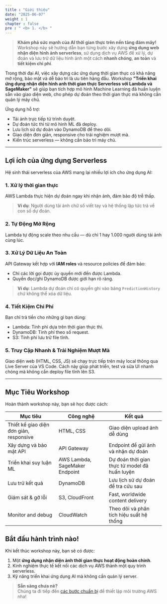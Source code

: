 ```yaml
---
title : "Giới thiệu"
date: "2025-06-07" 
weight : 1 
chapter : false
pre : " <b> 1. </b> "
---
```

> **Khám phá sức mạnh của AI thời gian thực trên nền tảng đám mây!**  
> Workshop này sẽ hướng dẫn bạn từng bước xây dựng **ứng dụng web nhận diện hình ảnh serverless**, sử dụng dịch vụ AWS để xử lý, dự đoán và lưu trữ dữ liệu hình ảnh một cách **nhanh chóng**, **an toàn** và **tiết kiệm chi phí**.

Trong thời đại AI, việc xây dựng các ứng dụng thời gian thực có khả năng mở rộng, bảo mật và dễ bảo trì là ưu tiên hàng đầu. Workshop **"Triển khai ứng dụng nhận diện hình anh thời gian thực Serverless với Lambda và SageMaker"** sẽ giúp bạn tích hợp mô hình Machine Learning đã huấn luyện sẵn vào giao diện web, cho phép dự đoán theo thời gian thực mà không cần quản lý máy chủ.

Ứng dụng hỗ trợ:
- Tải ảnh trực tiếp từ trình duyệt.
- Dự đoán tức thì từ mô hình ML đã deploy.
- Lưu lịch sử dự đoán vào DynamoDB để theo dõi.
- Giao diện đơn giản, responsive cho trải nghiệm mượt mà.
- Kiến trúc serverless — không cần bảo trì máy chủ.

---

## Lợi ích của ứng dụng Serverless

Hệ sinh thái serverless của AWS mang lại nhiều lợi ích cho ứng dụng AI:

### 1. Xử lý thời gian thực
AWS Lambda thực hiện dự đoán ngay khi nhận ảnh, đảm bảo độ trễ thấp.

> **Ví dụ**: Người dùng tải ảnh chữ số viết tay và hệ thống lập tức trả về con số dự đoán.

### 2. Tự Động Mở Rộng
Lambda tự động scale theo nhu cầu — dù chỉ 1 hay 1.000 người dùng tải ảnh cùng lúc.

### 3. Xử Lý Dữ Liệu An Toàn
API Gateway kết hợp với **IAM roles** và resource policies để đảm bảo:
- Chỉ các lời gọi được ủy quyền mới đến được Lambda.
- Quyền đọc/ghi DynamoDB được giới hạn rõ ràng.

> **Ví dụ**: Lambda dự đoán chỉ có quyền ghi vào bảng `PredictionHistory` chứ không thể xóa dữ liệu.

### 4. Tiết Kiệm Chi Phí
Bạn chỉ trả tiền cho những gì bạn dùng:
- Lambda: Tính phí dựa trên thời gian thực thi.
- DynamoDB: Tính phí theo số request.
- S3: Tính phí lưu trữ file tĩnh.

### 5. Truy Cập Nhanh & Trải Nghiệm Mượt Mà
Giao diện web (HTML, CSS, JS) sẽ chạy trực tiếp trên máy local thông qua Live Server của VS Code.
Cách này giúp phát triển, test và sửa UI nhanh chóng mà không cần deploy file tĩnh lên S3.

---

## Mục Tiêu Workshop

Hoàn thành workshop này, bạn sẽ học được cách:

| **Mục tiêu** | **Công nghệ** | **Kết quả** |
|----------|----------------|-------------|
| Thiết kế giao diện đơn giản, responsive | HTML, CSS | Giao diện upload ảnh dễ dùng |
| Xây dựng và bảo mật API | API Gateway | Endpoint để gửi ảnh và nhận dự đoán |
| Triển khai suy luận ML | AWS Lambda, SageMaker Endpoint | Dự đoán thời gian thực từ model đã huấn luyện |
| Lưu trữ kết quả | DynamoDB | Lưu lịch sử dự đoán để tra cứu sau |
| Giám sát & gỡ lỗi | S3, CloudFront | Fast, worldwide content delivery |
| Monitor and debug | CloudWatch | Theo dõi và phân tích hiệu suất hệ thống |

## Bắt đầu hành trình nào!

Khi kết thúc workshop này, bạn sẽ có được:
1. Một **ứng dụng nhận diện ảnh thời gian thực hoạt động hoàn chỉnh**.
2. Kinh nghiệm thực tế kết nối các dịch vụ AWS thành một quy trình serverless.
3. Kỹ năng triển khai ứng dụng AI mà không cần quản lý server.

> **Sẵn sàng chưa nè?**  
> Chúng ta đi tiếp đến [các bước chuẩn bị](2-preparation-steps/) để thiết lập môi trường AWS nha!